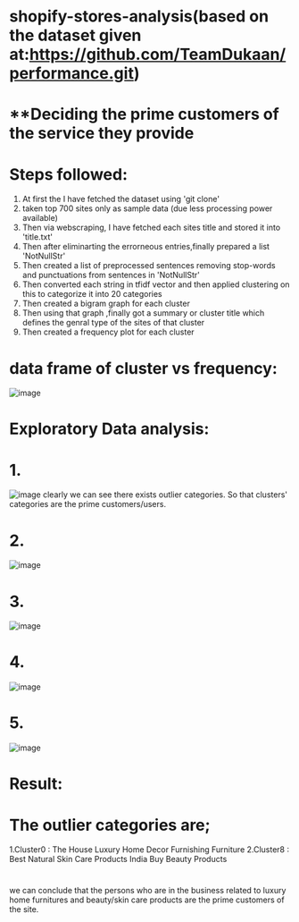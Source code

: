 # shopify-stores-analysis(based on the dataset given at:https://github.com/TeamDukaan/performance.git)
# ******Deciding the prime customers of the service they provide****
# Steps followed:
1. At first the I have fetched the dataset using 'git clone' 
2. taken top 700 sites only as sample data (due less processing power available) 
3. Then via webscraping, I have fetched each sites title and stored it into 'title.txt' 
4.  Then after eliminarting the errorneous entries,finally prepared a list 'NotNullStr' 
5. Then created a list of preprocessed sentences removing stop-words and punctuations from sentences in 'NotNullStr' 
6. Then converted each string in tfidf vector and then applied clustering on this to categorize it into 20 categories 
7. Then created a bigram graph for each cluster 
8. Then using that graph ,finally got a summary or cluster title which defines the genral type of the sites of that cluster 
9. Then created a frequency plot for each cluster 
# data frame of cluster vs frequency:
![image](https://github.com/1biswarup2/shopify-stores-analysis/assets/56034566/649abb06-82b3-4d44-9df7-d389f8a924c8)

# Exploratory Data analysis:
# 1.
![image](https://github.com/1biswarup2/shopify-stores-analysis/assets/56034566/18e5f3fa-57c1-4ee8-b7a2-3d28b40a323f)
clearly we can see there exists outlier categories. So that clusters' categories are the prime customers/users.
# 2.
![image](https://github.com/1biswarup2/shopify-stores-analysis/assets/56034566/1985375d-53f7-4575-aac7-e1922015d908)
# 3.
![image](https://github.com/1biswarup2/shopify-stores-analysis/assets/56034566/370e8b69-145d-4f1c-bdde-d5bf876b96cd)

# 4.
![image](https://github.com/1biswarup2/shopify-stores-analysis/assets/56034566/c7fee022-c728-470b-a520-9f4fe6fcfd23)
# 5.
![image](https://github.com/1biswarup2/shopify-stores-analysis/assets/56034566/d7d038b5-f654-4369-97c1-acd3d5450971)

# Result:
# The outlier categories are;
1.Cluster0 :  The House Luxury Home Decor Furnishing Furniture
2.Cluster8 :  Best Natural Skin Care Products India Buy Beauty Products
#
we can conclude that the persons who are in the business related to luxury home furnitures and beauty/skin care products are the prime customers of the site.




